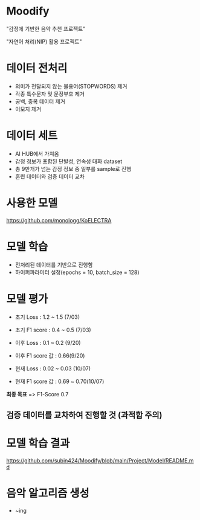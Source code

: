 # Moodify

"감정에 기반한 음악 추천 프로젝트"

"자연어 처리(NIP) 활용 프로젝트"

# 데이터 전처리
- 의미가 전달되지 않는 불용어(STOPWORDS) 제거
- 각종 특수문자 및 문장부호 제거
- 공백, 중복 데이터 제거
- 이모지 제거

# 데이터 세트
- AI HUB에서 가져옴
- 감정 정보가 포함된 단발성, 연속성 대화 dataset
- 총 9만개가 넘는 감정 정보 중 일부를 sample로 진행
- 훈련 데이터와 검증 데이터 교차

# 사용한 모델
<https://github.com/monologg/KoELECTRA>

# 모델 학습
- 전처리된 데이터를 기반으로 진행함
- 하이퍼파라미터 설정(epochs = 10, batch_size = 128)

# 모델 평가
- 초기 Loss : 1.2 ~ 1.5 (7/03)

- 초기 F1 score : 0.4 ~ 0.5 (7/03)
  
- 이후 Loss : 0.1 ~ 0.2 (9/20)

- 이후 F1 score 값 : 0.66(9/20)
  
- 현재 Loss : 0.02 ~ 0.03 (10/07)

- 현재 F1 score 값 : 0.69 ~ 0.70(10/07)


**최종 목표** => F1-Score 0.7 

## 검증 데이터를 교차하여 진행할 것 (과적합 주의)

# 모델 학습 결과 

 <https://github.com/subin424/Moodify/blob/main/Project/Model/README.md>

# 음악 알고리즘 생성
- ~ing
